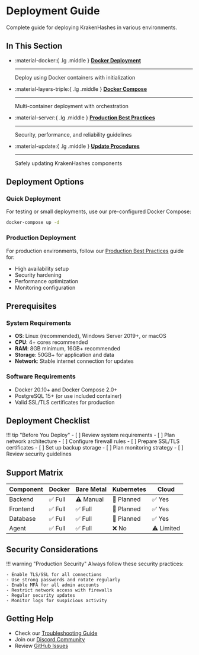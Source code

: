 # Deployment Guide

Complete guide for deploying KrakenHashes in various environments.

## In This Section

<div class="grid cards" markdown>

-   :material-docker:{ .lg .middle } **[Docker Deployment](docker.md)**

    ---

    Deploy using Docker containers with initialization

-   :material-layers-triple:{ .lg .middle } **[Docker Compose](docker-compose.md)**

    ---

    Multi-container deployment with orchestration

-   :material-server:{ .lg .middle } **[Production Best Practices](production.md)**

    ---

    Security, performance, and reliability guidelines

-   :material-update:{ .lg .middle } **[Update Procedures](updates.md)**

    ---

    Safely updating KrakenHashes components

</div>

## Deployment Options

### Quick Deployment
For testing or small deployments, use our pre-configured Docker Compose:
```bash
docker-compose up -d
```

### Production Deployment
For production environments, follow our [Production Best Practices](production.md) guide for:
- High availability setup
- Security hardening
- Performance optimization
- Monitoring configuration

## Prerequisites

### System Requirements
- **OS**: Linux (recommended), Windows Server 2019+, or macOS
- **CPU**: 4+ cores recommended
- **RAM**: 8GB minimum, 16GB+ recommended
- **Storage**: 50GB+ for application and data
- **Network**: Stable internet connection for updates

### Software Requirements
- Docker 20.10+ and Docker Compose 2.0+
- PostgreSQL 15+ (or use included container)
- Valid SSL/TLS certificates for production

## Deployment Checklist

!!! tip "Before You Deploy"
    - [ ] Review system requirements
    - [ ] Plan network architecture
    - [ ] Configure firewall rules
    - [ ] Prepare SSL/TLS certificates
    - [ ] Set up backup storage
    - [ ] Plan monitoring strategy
    - [ ] Review security guidelines

## Support Matrix

| Component | Docker | Bare Metal | Kubernetes | Cloud |
|-----------|--------|------------|------------|-------|
| Backend   | ✅ Full | ⚠️ Manual   | 🚧 Planned | ✅ Yes |
| Frontend  | ✅ Full | ✅ Full     | 🚧 Planned | ✅ Yes |
| Database  | ✅ Full | ✅ Full     | 🚧 Planned | ✅ Yes |
| Agent     | ✅ Full | ✅ Full     | ❌ No      | ⚠️ Limited |

## Security Considerations

!!! warning "Production Security"
    Always follow these security practices:
    
    - Enable TLS/SSL for all connections
    - Use strong passwords and rotate regularly
    - Enable MFA for all admin accounts
    - Restrict network access with firewalls
    - Regular security updates
    - Monitor logs for suspicious activity

## Getting Help

- Check our [Troubleshooting Guide](../user-guide/troubleshooting.md)
- Join our [Discord Community](https://discord.gg/taafA9cSFV)
- Review [GitHub Issues](https://github.com/ZerkerEOD/krakenhashes/issues)